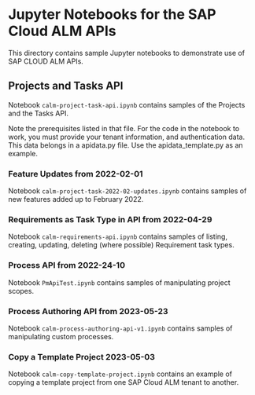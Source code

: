 # Jupyter Notebooks for the SAP Cloud ALM APIs

This directory contains sample Jupyter notebooks to demonstrate use of SAP CLOUD ALM APIs.

## Projects and Tasks API

Notebook `calm-project-task-api.ipynb` contains samples of the Projects and the Tasks API.

Note the prerequisites listed in that file. For the code in the notebook to work, you must provide your tenant information, and authentication data. This data belongs in a apidata.py file. Use the apidata_template.py as an example.

### Feature Updates from 2022-02-01

Notebook `calm-project-task-2022-02-updates.ipynb` contains samples of new features added up to February 2022.

### Requirements as Task Type in API from 2022-04-29

Notebook `calm-requirements-api.ipynb` contains samples of listing, creating, updating, deleting (where possible) Requirement task types.

### Process API from 2022-24-10

Notebook `PmApiTest.ipynb` contains samples of manipulating project scopes.

### Process Authoring API from 2023-05-23

Notebook `calm-process-authoring-api-v1.ipynb` contains samples of manipulating custom processes.

### Copy a Template Project 2023-05-03

Notebook `calm-copy-template-project.ipynb` contains an example of copying a template project from one SAP Cloud ALM tenant to another.
